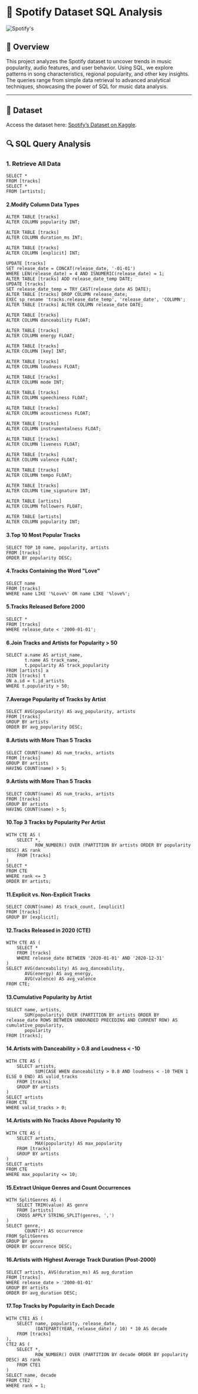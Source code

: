 # 🎵 Spotify Dataset SQL Analysis

![Spotify's](https://storage.googleapis.com/pr-newsroom-wp/1/2023/12/Generic-FTR-headers_V10-1920x733.jpg)

## 📄 Overview
This project analyzes the Spotify dataset to uncover trends in music popularity, audio features, and user behavior. Using SQL, we explore patterns in song characteristics, regional popularity, and other key insights. The queries range from simple data retrieval to advanced analytical techniques, showcasing the power of SQL for music data analysis.

---

## 📂 Dataset

Access the dataset here: [Spotify’s Dataset on Kaggle](https://www.kaggle.com/datasets/lehaknarnauli/spotify-datasets).

## 🔍 SQL Query Analysis

### 1. Retrieve All Data
```
SELECT *
FROM [tracks]
SELECT *
FROM [artists];
```

#### 2.Modify Column Data Types
```
ALTER TABLE [tracks]
ALTER COLUMN popularity INT;

ALTER TABLE [tracks]
ALTER COLUMN duration_ms INT;

ALTER TABLE [tracks]
ALTER COLUMN [explicit] INT;

UPDATE [tracks]
SET release_date = CONCAT(release_date, '-01-01')
WHERE LEN(release_date) = 4 AND ISNUMERIC(release_date) = 1;
ALTER TABLE [tracks] ADD release_date_temp DATE;
UPDATE [tracks]
SET release_date_temp = TRY_CAST(release_date AS DATE);
ALTER TABLE [tracks] DROP COLUMN release_date;
EXEC sp_rename 'tracks.release_date_temp', 'release_date', 'COLUMN';
ALTER TABLE [tracks] ALTER COLUMN release_date DATE;

ALTER TABLE [tracks]
ALTER COLUMN danceability FLOAT;

ALTER TABLE [tracks]
ALTER COLUMN energy FLOAT;

ALTER TABLE [tracks]
ALTER COLUMN [key] INT;

ALTER TABLE [tracks]
ALTER COLUMN loudness FLOAT;

ALTER TABLE [tracks]
ALTER COLUMN mode INT;

ALTER TABLE [tracks]
ALTER COLUMN speechiness FLOAT;

ALTER TABLE [tracks]
ALTER COLUMN acousticness FLOAT;

ALTER TABLE [tracks]
ALTER COLUMN instrumentalness FLOAT;

ALTER TABLE [tracks]
ALTER COLUMN liveness FLOAT;

ALTER TABLE [tracks]
ALTER COLUMN valence FLOAT;

ALTER TABLE [tracks]
ALTER COLUMN tempo FLOAT;

ALTER TABLE [tracks]
ALTER COLUMN time_signature INT;

ALTER TABLE [artists]
ALTER COLUMN followers FLOAT;

ALTER TABLE [artists]
ALTER COLUMN popularity INT;
```

#### 3.Top 10 Most Popular Tracks
```
SELECT TOP 10 name, popularity, artists
FROM [tracks]
ORDER BY popularity DESC;
```

#### 4.Tracks Containing the Word "Love"
```
SELECT name
FROM [tracks]
WHERE name LIKE '%Love%' OR name LIKE '%love%';
```

#### 5.Tracks Released Before 2000
```
SELECT * 
FROM [tracks]
WHERE release_date < '2000-01-01';
```

#### 6.Join Tracks and Artists for Popularity > 50
```
SELECT a.name AS artist_name,
       t.name AS track_name,
       t.popularity AS track_popularity
FROM [artists] a
JOIN [tracks] t
ON a.id = t.id_artists
WHERE t.popularity > 50;
```

#### 7.Average Popularity of Tracks by Artist
```
SELECT AVG(popularity) AS avg_popularity, artists
FROM [tracks]
GROUP BY artists
ORDER BY avg_popularity DESC;
```

#### 8.Artists with More Than 5 Tracks
```
SELECT COUNT(name) AS num_tracks, artists
FROM [tracks]
GROUP BY artists
HAVING COUNT(name) > 5;
```

#### 9.Artists with More Than 5 Tracks
```
SELECT COUNT(name) AS num_tracks, artists
FROM [tracks]
GROUP BY artists
HAVING COUNT(name) > 5;
```

#### 10.Top 3 Tracks by Popularity Per Artist
```
WITH CTE AS (
    SELECT *,
           ROW_NUMBER() OVER (PARTITION BY artists ORDER BY popularity DESC) AS rank
    FROM [tracks]
)
SELECT *
FROM CTE
WHERE rank <= 3
ORDER BY artists;
```

#### 11.Explicit vs. Non-Explicit Tracks
```
SELECT COUNT(name) AS track_count, [explicit]
FROM [tracks]
GROUP BY [explicit];
```

#### 12.Tracks Released in 2020 (CTE)
```
WITH CTE AS (
    SELECT *
    FROM [tracks]
    WHERE release_date BETWEEN '2020-01-01' AND '2020-12-31'
)
SELECT AVG(danceability) AS avg_danceability,
       AVG(energy) AS avg_energy,
       AVG(valence) AS avg_valence
FROM CTE;
```

#### 13.Cumulative Popularity by Artist
```
SELECT name, artists,
       SUM(popularity) OVER (PARTITION BY artists ORDER BY release_date ROWS BETWEEN UNBOUNDED PRECEDING AND CURRENT ROW) AS cumulative_popularity,
       popularity
FROM [tracks];
```

#### 14.Artists with Danceability > 0.8 and Loudness < -10
```
WITH CTE AS (
    SELECT artists,
           SUM(CASE WHEN danceability > 0.8 AND loudness < -10 THEN 1 ELSE 0 END) AS valid_tracks
    FROM [tracks]
    GROUP BY artists
)
SELECT artists
FROM CTE
WHERE valid_tracks > 0;
```

#### 14.Artists with No Tracks Above Popularity 10
```
WITH CTE AS (
    SELECT artists,
           MAX(popularity) AS max_popularity
    FROM [tracks]
    GROUP BY artists
)
SELECT artists
FROM CTE
WHERE max_popularity <= 10;
```

#### 15.Extract Unique Genres and Count Occurrences
```
WITH SplitGenres AS (
    SELECT TRIM(value) AS genre
    FROM [artists]
    CROSS APPLY STRING_SPLIT(genres, ',')
)
SELECT genre,
       COUNT(*) AS occurrence
FROM SplitGenres
GROUP BY genre
ORDER BY occurrence DESC;
```

#### 16.Artists with Highest Average Track Duration (Post-2000)
```
SELECT artists, AVG(duration_ms) AS avg_duration
FROM [tracks]
WHERE release_date > '2000-01-01'
GROUP BY artists
ORDER BY avg_duration DESC;
```

#### 17.Top Tracks by Popularity in Each Decade
```
WITH CTE1 AS (
    SELECT name, popularity, release_date,
           (DATEPART(YEAR, release_date) / 10) * 10 AS decade
    FROM [tracks]
),
CTE2 AS (
    SELECT *, 
           ROW_NUMBER() OVER (PARTITION BY decade ORDER BY popularity DESC) AS rank
    FROM CTE1
)
SELECT name, decade
FROM CTE2
WHERE rank = 1;
